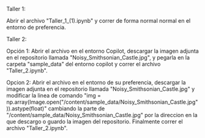 Taller 1:

Abrir el archivo "Taller_1_(1).ipynb" y correr de forma normal normal en el entorno de preferencia.





Taller 2:

Opción 1: Abrir el archivo en el entorno Copilot, descargar la imagen adjunta en el repositorio llamada "Noisy_Smithsonian_Castle.jpg", y pegarla en la carpeta "sample_data" del entorno copilot y correr el archivo "Taller_2.ipynb". 

Opcion 2: Abrir el archivo en el entorno de su preferencia, descargar la imagen adjunta en el repositorio llamada "Noisy_Smithsonian_Castle.jpg" y modificar la linea de comando "img = np.array(Image.open("/content/sample_data/Noisy_Smithsonian_Castle.jpg")).astype(float)" cambiando la parte de "/content/sample_data/Noisy_Smithsonian_Castle.jpg" por la direccion en la que descargo o guardo la imagen del repositorio. Finalmente correr el archivo "Taller_2.ipynb".
